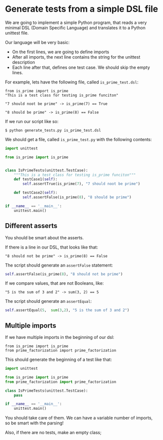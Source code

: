 # Generate tests from a simple DSL file

We are going to implement a simple Python program, that reads a very minimal DSL (Domain Specific Language) and translates it to a Python unittest file.

Our language will be very basic:

* On the first lines, we are going to define imports
* After all imports, the next line contains the string for the unittest description
* Each line after that, defines one test case. We should skip the empty lines.


For example, lets have the following file, called `is_prime_test.dsl`:

```
from is_prime import is_prime
"This is a test class for testing is_prime funciton"

"7 should noot be prime" -> is_prime(7) == True

"8 should be prime" -> is_prime(8) == False
```

If we run our script like so:

```
$ python generate_tests.py is_prime_test.dsl
```

We should get a file, called `is_prime_test.py` with the following contents:

```python
import unittest

from is_prime import is_prime


class IsPrimeTests(unittest.TestCase):
    """This is a test class for testing is_prime funciton"""
    def testCase1(self):
        self.assertTrue(is_prime(7), "7 should noot be prime")

    def testCase2(self):
        self.assertFalse(is_prime(8), "8 should be prime")

if __name__ == '__main__':
    unittest.main()
```

## Different asserts

You should be smart about the asserts.

If there is a line in our DSL, that looks like that:

```
"8 should not be prime" -> is_prime(8) == False
```

The script should generate an `assertFalse` statement:

```python
self.assertFalse(is_prime(8), "8 should not be prime")
```

If we compare values, that are not Booleans, like:

```
"5 is the sum of 3 and 2" -> sum(3, 2) == 5
```

The script should generate an `assertEqual`:

```python
self.assertEqual(5,  sum(3,2), "5 is the sum of 3 and 2")
```

## Multiple imports

If we have multiple imports in the beginning of our dsl:

```
from is_prime import is_prime
from prime_factorization import prime_factorization
```

This should generate the beginning of a test like that:

```python
import unittest

from is_prime import is_prime
from prime_factorization import prime_factorization

class IsPrimeTests(unittest.TestCase):
    pass

if __name__ == '__main__':
    unittest.main()

```

You should take care of them.
We can have a variable number of imports, so be smart with the parsing!

Also, if there are no tests, make an empty class;
